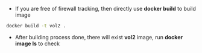 - If you are free of firewall tracking, then directly use **docker build** to build image
```bash
docker build -t vol2 .
```
- After building process done, there will exist **vol2** image, run **docker image ls** to check